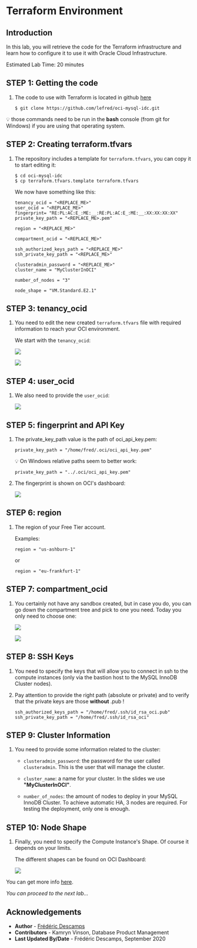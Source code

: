 # Terraform Environment

## Introduction

In this lab, you will retrieve the code for the Terraform infrastructure and learn how to configure it to use it with Oracle Cloud Infrastructure.

Estimated Lab Time: 20 minutes
 
## **STEP 1**: Getting the code

1. The code to use with Terraform is located in github [here](https://github.com/lefred/oci-mysql-idc.git)

    ```
    $ git clone https://github.com/lefred/oci-mysql-idc.git
    ```

💡 those commands need to be run in the **bash** console (from git for Windows) if you are using that operating system.

## **STEP 2**: Creating terraform.tfvars

1. The repository includes a template for `terraform.tfvars`, you can copy it to start editing it:

    ```
    $ cd oci-mysql-idc
    $ cp terraform.tfvars.template terraform.tfvars
    ``` 

    We now have something like this: 

    ```
    tenancy_ocid = "<REPLACE_ME>"
    user_ocid = "<REPLACE_ME>"
    fingerprint= "RE:PL:AC:E_:ME:__:RE:PL:AC:E_:ME:__:XX:XX:XX:XX"
    private_key_path = "<REPLACE_ME>.pem"

    region = "<REPLACE_ME>"

    compartment_ocid = "<REPLACE_ME>"

    ssh_authorized_keys_path = "<REPLACE_ME>"
    ssh_private_key_path = "<REPLACE_ME>"

    clusteradmin_password = "<REPLACE_ME>"
    cluster_name = "MyClusterInOCI"

    number_of_nodes = "3"

    node_shape = "VM.Standard.E2.1"
    ```

## **STEP 3**: tenancy_ocid

1. You need to edit the new created `terraform.tfvars` file with required information to reach your OCI environment.

    We start with the `tenancy_ocid`:

    ![](.././images/gui/01.png)  

    ![](.././images/gui/02.png)

## **STEP 4**: user_ocid

1. We also need to provide the `user_ocid`:

    ![](.././images/gui/03.png)

## **STEP 5**: fingerprint and API Key

1. The private\_key\_path value is the path of oci\_api\_key.pem:

    ```
    private_key_path = "/home/fred/.oci/oci_api_key.pem"
    ```

    💡 On Windows relative paths seem to better work:

    ```
    private_key_path = "../.oci/oci_api_key.pem"
    ```

2. The fingerprint is shown on OCI's dashboard:

    ![](.././images/gui/12.png)

## **STEP 6**: region

1. The region of your Free Tier account.

    Examples:

    ```
    region = "us-ashburn-1"
    ```

    or 

    ```
    region = "eu-frankfurt-1"
    ```

## **STEP 7**: compartment_ocid

1. You certainly not have any sandbox created, but in case you do, you can go down the compartment tree and pick to one you need. Today you only need to choose one:

    ![](.././images/gui/05.png)

    ![](.././images/gui/06.png)

## **STEP 8**: SSH Keys

1. You need to specify the keys that will allow you to connect in ssh to the compute instances (only via the bastion host to the MySQL InnoDB Cluster nodes).

2. Pay attention to provide the right path (absolute or private) and to verify that the private keys are those **without** .pub !

    ```
    ssh_authorized_keys_path = "/home/fred/.ssh/id_rsa_oci.pub"
    ssh_private_key_path = "/home/fred/.ssh/id_rsa_oci"
    ```

## **STEP 9**: Cluster Information

1. You need to provide some information related to the cluster:

    * `clusteradmin_password`: the password for the user called `clusteradmin`. This is the user that will manage the cluster.

    * `cluster_name`: a name for your cluster. In the slides we use **"MyClusterInOCI"**.

    * `number_of_nodes`: the amount of nodes to deploy in your MySQL InnoDB Cluster. To achieve automatic HA, 3 nodes are required. For testing the deployment, only one is enough.


## **STEP 10**: Node Shape

1. Finally, you need to specify the Compute Instance's Shape. Of course it depends on your limits.

    The different shapes can be found on OCI Dashboard:

    ![](.././images/gui/13.png)

You can get more info [here](https://docs.cloud.oracle.com/en-us/iaas/Content/Compute/References/computeshapes.htm).

*You can proceed to the next lab…*

## Acknowledgements

- **Author** - [Frédéric Descamps](https://lefred.be)
- **Contributors** - Kamryn Vinson, Database Product Management
- **Last Updated By/Date** - Frédéric Descamps, September 2020


